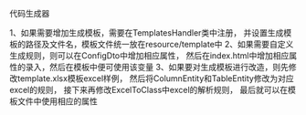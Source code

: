 代码生成器

1、如果需要增加生成模板，需要在TemplatesHandler类中注册，
    并设置生成模板的路径及文件名，模板文件统一放在resource/template中
2、如果需要自定义生成规则，则可以在ConfigDto中增加相应属性，
    然后在index.html中增加相应属性的录入，然后在模板中便可使用该变量
3、如果要对生成模板进行改造，则先修改template.xlsx模板excel样例，
    然后将ColumnEntity和TableEntity修改为对应excel的规则，
    接下来再修改ExcelToClass中excel的解析规则，
    最后就可以在模板文件中使用相应的属性